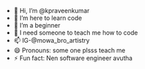 - 👋 Hi, I’m @kpraveenkumar
- 👀 I’m here to learn code 
- 🌱 I’m a beginner
- 💞️ I need someone to teach me how to code
- 📫 IG-@mowa_bro_artistry
- 😄 Pronouns: some one plsss teach me 
- ⚡ Fun fact: Nen software engineer avutha

<!---
karripraveenkumar/karripraveenkumar is a ✨ special ✨ repository because its `README.md` (this file) appears on your GitHub profile.
You can click the Preview link to take a look at your changes.
--->

